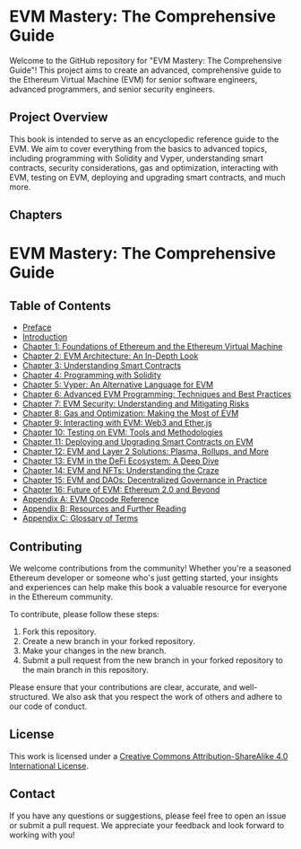 # EVM Mastery: The Comprehensive Guide

Welcome to the GitHub repository for "EVM Mastery: The Comprehensive Guide"! This project aims to create an advanced, comprehensive guide to the Ethereum Virtual Machine (EVM) for senior software engineers, advanced programmers, and senior security engineers.

## Project Overview

This book is intended to serve as an encyclopedic reference guide to the EVM. We aim to cover everything from the basics to advanced topics, including programming with Solidity and Vyper, understanding smart contracts, security considerations, gas and optimization, interacting with EVM, testing on EVM, deploying and upgrading smart contracts, and much more.

## Chapters
# EVM Mastery: The Comprehensive Guide

## Table of Contents

- [Preface](#preface)
- [Introduction](#introduction)
- [Chapter 1: Foundations of Ethereum and the Ethereum Virtual Machine](#chapter-1)
- [Chapter 2: EVM Architecture: An In-Depth Look](#chapter-2)
- [Chapter 3: Understanding Smart Contracts](#chapter-3)
- [Chapter 4: Programming with Solidity](#chapter-4)
- [Chapter 5: Vyper: An Alternative Language for EVM](#chapter-5)
- [Chapter 6: Advanced EVM Programming: Techniques and Best Practices](#chapter-6)
- [Chapter 7: EVM Security: Understanding and Mitigating Risks](#chapter-7)
- [Chapter 8: Gas and Optimization: Making the Most of EVM](#chapter-8)
- [Chapter 9: Interacting with EVM: Web3 and Ether.js](#chapter-9)
- [Chapter 10: Testing on EVM: Tools and Methodologies](#chapter-10)
- [Chapter 11: Deploying and Upgrading Smart Contracts on EVM](#chapter-11)
- [Chapter 12: EVM and Layer 2 Solutions: Plasma, Rollups, and More](#chapter-12)
- [Chapter 13: EVM in the DeFi Ecosystem: A Deep Dive](#chapter-13)
- [Chapter 14: EVM and NFTs: Understanding the Craze](#chapter-14)
- [Chapter 15: EVM and DAOs: Decentralized Governance in Practice](#chapter-15)
- [Chapter 16: Future of EVM: Ethereum 2.0 and Beyond](#chapter-16)
- [Appendix A: EVM Opcode Reference](#appendix-a)
- [Appendix B: Resources and Further Reading](#appendix-a)
- [Appendix C: Glossary of Terms](#appendix-a)

## Contributing

We welcome contributions from the community! Whether you're a seasoned Ethereum developer or someone who's just getting started, your insights and experiences can help make this book a valuable resource for everyone in the Ethereum community.

To contribute, please follow these steps:

1. Fork this repository.
2. Create a new branch in your forked repository.
3. Make your changes in the new branch.
4. Submit a pull request from the new branch in your forked repository to the main branch in this repository.

Please ensure that your contributions are clear, accurate, and well-structured. We also ask that you respect the work of others and adhere to our code of conduct.

## License

This work is licensed under a [Creative Commons Attribution-ShareAlike 4.0 International License](http://creativecommons.org/licenses/by-sa/4.0/).

## Contact

If you have any questions or suggestions, please feel free to open an issue or submit a pull request. We appreciate your feedback and look forward to working with you!
